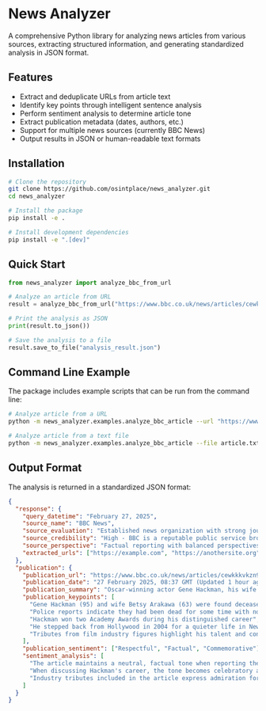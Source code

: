 # News Analyzer

A comprehensive Python library for analyzing news articles from various sources, extracting structured information, and generating standardized analysis in JSON format.

## Features

- Extract and deduplicate URLs from article text
- Identify key points through intelligent sentence analysis
- Perform sentiment analysis to determine article tone
- Extract publication metadata (dates, authors, etc.)
- Support for multiple news sources (currently BBC News)
- Output results in JSON or human-readable text formats

## Installation

```bash
# Clone the repository
git clone https://github.com/osintplace/news_analyzer.git
cd news_analyzer

# Install the package
pip install -e .

# Install development dependencies
pip install -e ".[dev]"
```

## Quick Start

```python
from news_analyzer import analyze_bbc_from_url

# Analyze an article from URL
result = analyze_bbc_from_url("https://www.bbc.co.uk/news/articles/cewkkkvkzn9o")

# Print the analysis as JSON
print(result.to_json())

# Save the analysis to a file
result.save_to_file("analysis_result.json")
```

## Command Line Example

The package includes example scripts that can be run from the command line:

```bash
# Analyze article from a URL
python -m news_analyzer.examples.analyze_bbc_article --url "https://www.bbc.co.uk/news/articles/cewkkkvkzn9o" --output analysis.json

# Analyze article from a text file
python -m news_analyzer.examples.analyze_bbc_article --file article.txt --output analysis.json
```

## Output Format

The analysis is returned in a standardized JSON format:

```json
{
  "response": {
    "query_datetime": "February 27, 2025",
    "source_name": "BBC News",
    "source_evaluation": "Established news organization with strong journalistic standards",
    "source_credibility": "High - BBC is a reputable public service broadcaster with extensive fact-checking processes",
    "source_perspective": "Factual reporting with balanced perspectives",
    "extracted_urls": ["https://example.com", "https://anothersite.org"]
  },
  "publication": {
    "publication_url": "https://www.bbc.co.uk/news/articles/cewkkkvkzn9o",
    "publication_date": "27 February 2025, 08:37 GMT (Updated 1 hour ago)",
    "publication_summary": "Oscar-winning actor Gene Hackman, his wife and their dog were found dead in different rooms of their home in Santa Fe, New Mexico.",
    "publication_keypoints": [
      "Gene Hackman (95) and wife Betsy Arakawa (63) were found deceased at their Santa Fe home",
      "Police reports indicate they had been dead for some time with no signs of wounds",
      "Hackman won two Academy Awards during his distinguished career",
      "He stepped back from Hollywood in 2004 for a quieter life in New Mexico",
      "Tributes from film industry figures highlight his talent and contributions"
    ],
    "publication_sentiment": ["Respectful", "Factual", "Commemorative"],
    "sentiment_analysis": [
      "The article maintains a neutral, factual tone when reporting the circumstances of the deaths",
      "When discussing Hackman's career, the tone becomes celebratory and respectful of his legacy",
      "Industry tributes included in the article express admiration for his talent and contributions to cinema"
    ]
  }
}
